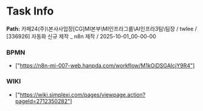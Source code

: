 # Task Info

**Path:** 카페24(주)\본사사업장\[CG]MI본부\MI인프라그룹\AI인프라3팀\팀장 / twlee / [336926] 자동화 신규 제작 _ n8n 제작 / 2025-10-01_00-00-00

### BPMN
- ["https://n8n-mi-007-web.hanpda.com/workflow/M1kOiDSGAIcjY9R4"]

### WIKI
- ["https://wiki.simplexi.com/pages/viewpage.action?pageId=2712350282"]

